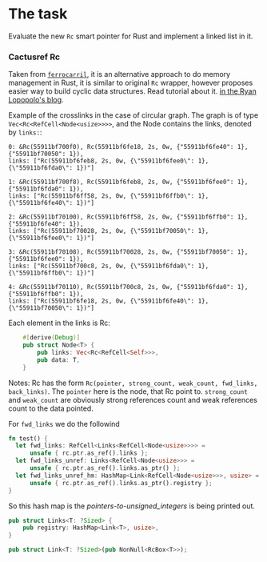 # The task

Evaluate the new `Rc` smart pointer for Rust and implement a linked list in it.

### Cactusref Rc

Taken from [`ferrocarril`](https://github.com/lopopolo/ferrocarril), it is an alternative approach
to do memory management in Rust, it is similar to original `Rc` wrapper, however proposes easier
way to build cyclic data structures. Read tutorial about it.
[in the Ryan Lopopolo's blog](https://hyperbo.la/w/cactus-harvesting/).

Example of the crosslinks in the case of circular graph. 
The graph is of type `Vec<Rc<RefCell<Node<usize>>>>`, and the Node 
contains the links, denoted by `links:`:
```
0: &Rc(55911bf700f0), Rc(55911bf6fe18, 2s, 0w, {"55911bf6fe40": 1}, {"55911bf70050": 1}), 
links: ["Rc(55911bf6feb8, 2s, 0w, {\"55911bf6fee0\": 1}, {\"55911bf6fda0\": 1})"]

1: &Rc(55911bf700f8), Rc(55911bf6feb8, 2s, 0w, {"55911bf6fee0": 1}, {"55911bf6fda0": 1}),
links: ["Rc(55911bf6ff58, 2s, 0w, {\"55911bf6ffb0\": 1}, {\"55911bf6fe40\": 1})"]

2: &Rc(55911bf70100), Rc(55911bf6ff58, 2s, 0w, {"55911bf6ffb0": 1}, {"55911bf6fe40": 1}),
links: ["Rc(55911bf70028, 2s, 0w, {\"55911bf70050\": 1}, {\"55911bf6fee0\": 1})"]

3: &Rc(55911bf70108), Rc(55911bf70028, 2s, 0w, {"55911bf70050": 1}, {"55911bf6fee0": 1}),
links: ["Rc(55911bf700c8, 2s, 0w, {\"55911bf6fda0\": 1}, {\"55911bf6ffb0\": 1})"]

4: &Rc(55911bf70110), Rc(55911bf700c8, 2s, 0w, {"55911bf6fda0": 1}, {"55911bf6ffb0": 1}),
links: ["Rc(55911bf6fe18, 2s, 0w, {\"55911bf6fe40\": 1}, {\"55911bf70050\": 1})"]
```

Each element in the links is Rc:
```rust
    #[derive(Debug)]
    pub struct Node<T> {
        pub links: Vec<Rc<RefCell<Self>>>,
        pub data: T,
    }
```


Notes: Rc has the form `Rc(pointer, strong_count, weak_count, fwd_links, back_links)`.
The `pointer` here is the node, that Rc point to. 
`strong_count` and `weak_count` are obviously strong references count and weak references 
count to the data pointed.

For `fwd_links` we do the followind
```rust
fn test() {
  let fwd_links: RefCell<Links<RefCell<Node<usize>>>> = 
      unsafe { rc.ptr.as_ref().links };
  let fwd_links_unref: Links<RefCell<Node<usize>>> = 
      unsafe { rc.ptr.as_ref().links.as_ptr() };
  let fwd_links_unref_hm: HashMap<Link<RefCell<Node<usize>>>, usize> = 
      unsafe { rc.ptr.as_ref().links.as_ptr().registry };
}
```
So this hash map is the _pointers-to-unsigned_integers_ is being printed out.

```rust
pub struct Links<T: ?Sized> {
    pub registry: HashMap<Link<T>, usize>,
}

pub struct Link<T: ?Sized>(pub NonNull<RcBox<T>>);
```